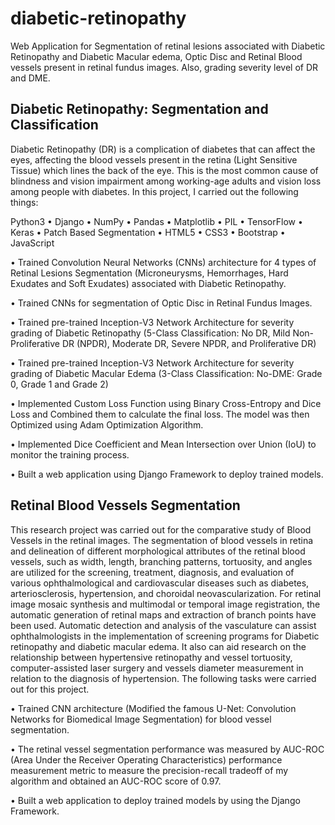 # diabetic-retinopathy

Web Application for Segmentation of retinal lesions associated with Diabetic Retinopathy and Diabetic Macular edema, Optic Disc and Retinal Blood vessels present in retinal fundus images. Also, grading severity level of DR and DME.

## Diabetic Retinopathy: Segmentation and Classification
Diabetic Retinopathy (DR) is a complication of diabetes that can affect the eyes, affecting the blood vessels present in the retina (Light Sensitive Tissue) which lines the back of the eye. This is the most common cause of blindness and vision impairment among working-age adults and vision loss among people with diabetes. In this project, I carried out the following things:

Python3 • Django • NumPy • Pandas • Matplotlib • PIL • TensorFlow • Keras • Patch Based Segmentation • HTML5 • CSS3 • Bootstrap • JavaScript

• Trained Convolution Neural Networks (CNNs) architecture for 4 types of Retinal Lesions Segmentation (Microneurysms, Hemorrhages, Hard Exudates and Soft Exudates) associated with Diabetic Retinopathy.

• Trained CNNs for segmentation of Optic Disc in Retinal Fundus Images.

• Trained pre-trained Inception-V3 Network Architecture for severity grading of Diabetic Retinopathy (5-Class Classification: No DR, Mild Non-Proliferative DR (NPDR), Moderate DR, Severe NPDR, and Proliferative DR)

• Trained pre-trained Inception-V3 Network Architecture for severity grading of Diabetic Macular Edema (3-Class Classification: No-DME: Grade 0, Grade 1 and Grade 2)

• Implemented Custom Loss Function using Binary Cross-Entropy and Dice Loss and Combined them to calculate the final loss. The model was then Optimized using Adam Optimization Algorithm.

• Implemented Dice Coefficient and Mean Intersection over Union (IoU) to monitor the training process.

• Built a web application using Django Framework to deploy trained models.


## Retinal Blood Vessels Segmentation
This research project was carried out for the comparative study of Blood Vessels in the retinal images. The segmentation of blood vessels in retina and delineation of different morphological attributes of the retinal blood vessels, such as width, length, branching patterns, tortuosity, and angles are utilized for the screening, treatment, diagnosis, and evaluation of various ophthalmological and cardiovascular diseases such as diabetes, arteriosclerosis, hypertension, and choroidal neovascularization. For retinal image mosaic synthesis and multimodal or temporal image registration, the automatic generation of retinal maps and extraction of branch points have been used. Automatic detection and analysis of the vasculature can assist ophthalmologists in the implementation of screening programs for Diabetic retinopathy and diabetic macular edema. It also can aid research on the relationship between hypertensive retinopathy and vessel tortuosity, computer-assisted laser surgery and vessels diameter measurement in relation to the diagnosis of hypertension. The following tasks were carried out for this project.

• Trained CNN architecture (Modified the famous U-Net: Convolution Networks for Biomedical Image Segmentation) for blood vessel segmentation.

• The retinal vessel segmentation performance was measured by AUC-ROC (Area Under the Receiver Operating Characteristics) performance measurement metric to measure the precision-recall tradeoff of my algorithm and obtained an AUC-ROC score of 0.97.

• Built a web application to deploy trained models by using the Django Framework.

